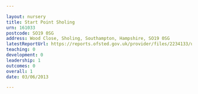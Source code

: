 ```yaml
---

layout: nursery
title: Start Point Sholing
urn: 161033
postcode: SO19 0SG
address: Wood Close, Sholing, Southampton, Hampshire, SO19 0SG
latestReportUrl: https://reports.ofsted.gov.uk/provider/files/2234133/urn/161033.pdf
teaching: 0
development: 0
leadership: 1
outcomes: 0
overall: 1
date: 03/06/2013

---
```

